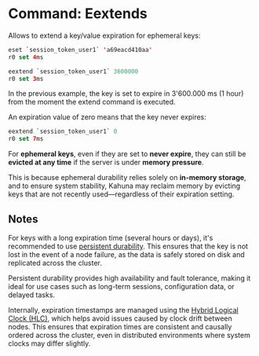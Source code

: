 
# Command: Eextends

Allows to extend a key/value expiration for ephemeral keys:

```swift
eset `session_token_user1` 'a69eacd410aa'
r0 set 4ms

eextend `session_token_user1` 3600000
r0 set 3ms
```

In the previous example, the key is set to expire in 3'600.000 ms (1 hour) from the moment the extend command is executed.

An expiration value of zero means that the key never expires:

```swift
eextend `session_token_user1` 0
r0 set 7ms
```

For **ephemeral keys**, even if they are set to **never expire**, they can still be **evicted at any time** if the server is under **memory pressure**.

This is because ephemeral durability relies solely on **in-memory storage**, and to ensure system stability, Kahuna may reclaim memory by evicting keys that are not recently used—regardless of their expiration setting.

## Notes

For keys with a long expiration time (several hours or days), it's recommended to use [persistent durability](../../architecture/durability-levels.md). This ensures that the key is not lost in the event of a node failure, as the data is safely stored on disk and replicated across the cluster.

Persistent durability provides high availability and fault tolerance, making it ideal for use cases such as long-term sessions, configuration data, or delayed tasks.

Internally, expiration timestamps are managed using the [Hybrid Logical Clock (HLC)](../../architecture/hybrid-logical-clocks.md), which helps avoid issues caused by clock drift between nodes. This ensures that expiration times are consistent and causally ordered across the cluster, even in distributed environments where system clocks may differ slightly.

